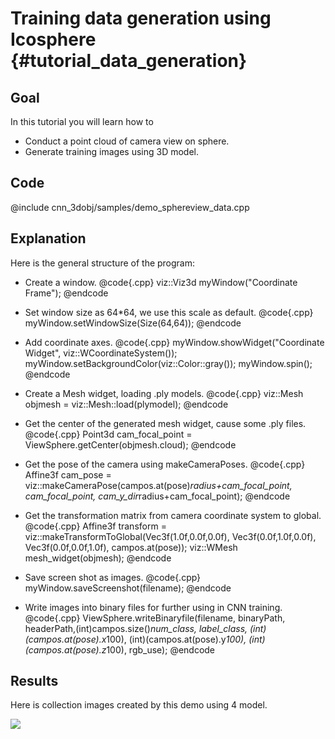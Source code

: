 Training data generation using Icosphere {#tutorial_data_generation}
=============

Goal
----

In this tutorial you will learn how to

-   Conduct a point cloud of camera view on sphere.
-   Generate training images using 3D model.

Code
----

@include cnn_3dobj/samples/demo_sphereview_data.cpp

Explanation
-----------

Here is the general structure of the program:

-   Create a window.
    @code{.cpp}
    viz::Viz3d myWindow("Coordinate Frame");
    @endcode

-   Set window size as 64*64, we use this scale as default.
    @code{.cpp}
    myWindow.setWindowSize(Size(64,64));
    @endcode

-   Add coordinate axes.
    @code{.cpp}
    myWindow.showWidget("Coordinate Widget", viz::WCoordinateSystem());
    myWindow.setBackgroundColor(viz::Color::gray());
    myWindow.spin();
    @endcode

-   Create a Mesh widget, loading .ply models.
    @code{.cpp}
    viz::Mesh objmesh = viz::Mesh::load(plymodel);
    @endcode
-   Get the center of the generated mesh widget, cause some .ply files.
    @code{.cpp}
    Point3d cam_focal_point = ViewSphere.getCenter(objmesh.cloud);
    @endcode

-   Get the pose of the camera using makeCameraPoses.
    @code{.cpp}
    Affine3f cam_pose = viz::makeCameraPose(campos.at(pose)*radius+cam_focal_point, cam_focal_point, cam_y_dir*radius+cam_focal_point);
    @endcode

-   Get the transformation matrix from camera coordinate system to global.
    @code{.cpp}
    Affine3f transform = viz::makeTransformToGlobal(Vec3f(1.0f,0.0f,0.0f), Vec3f(0.0f,1.0f,0.0f), Vec3f(0.0f,0.0f,1.0f), campos.at(pose));
    viz::WMesh mesh_widget(objmesh);
    @endcode

-   Save screen shot as images.
    @code{.cpp}
    myWindow.saveScreenshot(filename);
    @endcode

-   Write images into binary files for further using in CNN training.
    @code{.cpp}
    ViewSphere.writeBinaryfile(filename, binaryPath, headerPath,(int)campos.size()*num_class, label_class, (int)(campos.at(pose).x*100), (int)(campos.at(pose).y*100), (int)(campos.at(pose).z*100), rgb_use);
    @endcode

Results
-------

Here is collection images created by this demo using 4 model.

![](images_all/1_8.png)
